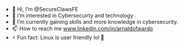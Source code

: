 - 👋 Hi, I’m @SecureClawsFE
- 👀 I’m interested in Cybersecuirty and technology .
- 🌱 I’m currently gaining skills and more knowledge in cybersecurity.
- 📫 How to reach me www.linkedin.com/in/arnaldofajardo
- ⚡ Fun fact: Linux is user friendly lol 👀

<!---
SecureClawsFE/SecureClawsFE is a ✨ special ✨ repository because its `README.md` (this file) appears on your GitHub profile.
You can click the Preview link to take a look at your changes.
--->
